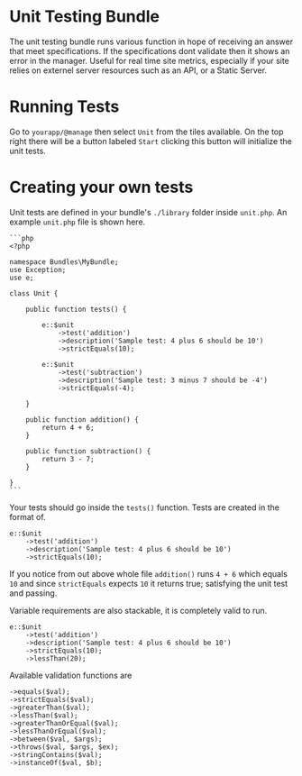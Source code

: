 Unit Testing Bundle
===================
The unit testing bundle runs various function in hope of receiving an answer that meet specifications. If the specifications dont validate then it shows an error in the manager. Useful for real time site metrics, especially if your site relies on externel server resources such as an API, or a Static Server.

Running Tests
=============
Go to `yourapp/@manage` then select `Unit` from the tiles available. On the top right there will be a button labeled `Start` clicking this button will initialize the unit tests.

Creating your own tests
=======================
Unit tests are defined in your bundle's `./library` folder inside `unit.php`. An example `unit.php` file is shown here.

	```php
	<?php

	namespace Bundles\MyBundle;
	use Exception;
	use e;

	class Unit {
		
		public function tests() {
			
			e::$unit
				->test('addition')
				->description('Sample test: 4 plus 6 should be 10')
				->strictEquals(10);
			
			e::$unit
				->test('subtraction')
				->description('Sample test: 3 minus 7 should be -4')
				->strictEquals(-4);
			
		}
		
		public function addition() {
			return 4 + 6;
		}
		
		public function subtraction() {
			return 3 - 7;
		}
		
	}
	```

Your tests should go inside the `tests()` function. Tests are created in the format of.

	e::$unit
		->test('addition')
		->description('Sample test: 4 plus 6 should be 10')
		->strictEquals(10);

If you notice from out above whole file `addition()` runs `4 + 6` which equals `10` and since `strictEquals` expects `10` it returns true; satisfying the unit test and passing.

Variable requirements are also stackable, it is completely valid to run.

	e::$unit
		->test('addition')
		->description('Sample test: 4 plus 6 should be 10')
		->strictEquals(10);
		->lessThan(20);

Available validation functions are

	->equals($val);
	->strictEquals($val);
	->greaterThan($val);
	->lessThan($val);
	->greaterThanOrEqual($val);
	->lessThanOrEqual($val);
	->between($val, $args);
	->throws($val, $args, $ex);
	->stringContains($val);
	->instanceOf($val, $b);